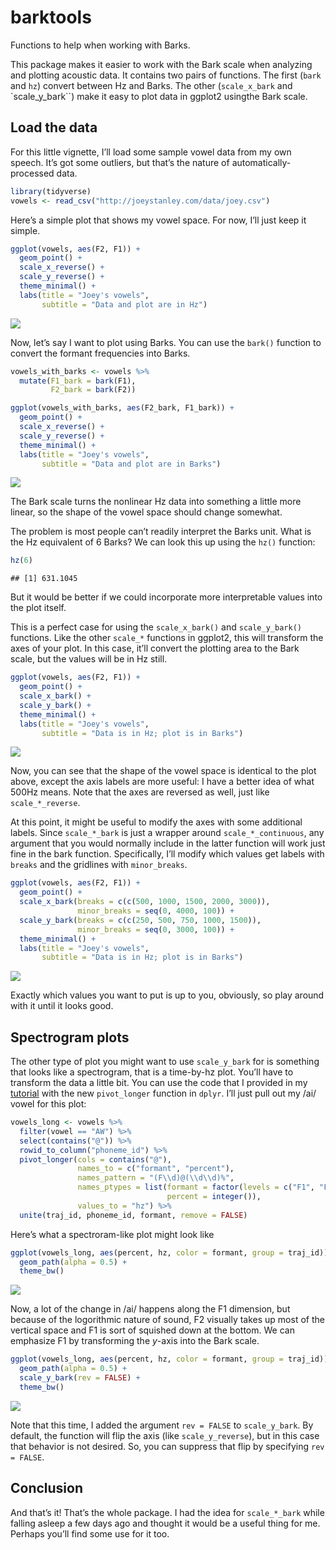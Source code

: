 
# barktools

Functions to help when working with Barks.

This package makes it easier to work with the Bark scale when analyzing
and plotting acoustic data. It contains two pairs of functions. The
first (`bark` and `hz`) convert between Hz and Barks. The other
(`scale_x_bark` and \`scale\_y\_bark\`\`) make it easy to plot data in
ggplot2 usingthe Bark scale.

## Load the data

For this little vignette, I’ll load some sample vowel data from my own
speech. It’s got some outliers, but that’s the nature of
automatically-processed data.

``` r
library(tidyverse)
vowels <- read_csv("http://joeystanley.com/data/joey.csv")
```

Here’s a simple plot that shows my vowel space. For now, I’ll just keep
it simple.

``` r
ggplot(vowels, aes(F2, F1)) + 
  geom_point() + 
  scale_x_reverse() + 
  scale_y_reverse() + 
  theme_minimal() + 
  labs(title = "Joey's vowels",
       subtitle = "Data and plot are in Hz")
```

![](README_files/figure-gfm/unnamed-chunk-3-1.png)<!-- -->

Now, let’s say I want to plot using Barks. You can use the `bark()`
function to convert the formant frequencies into Barks.

``` r
vowels_with_barks <- vowels %>%
  mutate(F1_bark = bark(F1),
         F2_bark = bark(F2))

ggplot(vowels_with_barks, aes(F2_bark, F1_bark)) + 
  geom_point() + 
  scale_x_reverse() + 
  scale_y_reverse() + 
  theme_minimal() + 
  labs(title = "Joey's vowels",
       subtitle = "Data and plot are in Barks")
```

![](README_files/figure-gfm/unnamed-chunk-4-1.png)<!-- -->

The Bark scale turns the nonlinear Hz data into something a little more
linear, so the shape of the vowel space should change somewhat.

The problem is most people can’t readily interpret the Barks unit. What
is the Hz equivalent of 6 Barks? We can look this up using the `hz()`
function:

``` r
hz(6)
```

    ## [1] 631.1045

But it would be better if we could incorporate more interpretable values
into the plot itself.

This is a perfect case for using the `scale_x_bark()` and
`scale_y_bark()` functions. Like the other `scale_*` functions in
ggplot2, this will transform the axes of your plot. In this case, it’ll
convert the plotting area to the Bark scale, but the values will be in
Hz still.

``` r
ggplot(vowels, aes(F2, F1)) + 
  geom_point() + 
  scale_x_bark() + 
  scale_y_bark() + 
  theme_minimal() + 
  labs(title = "Joey's vowels",
       subtitle = "Data is in Hz; plot is in Barks")
```

![](README_files/figure-gfm/unnamed-chunk-6-1.png)<!-- -->

Now, you can see that the shape of the vowel space is identical to the
plot above, except the axis labels are more useful: I have a better idea
of what 500Hz means. Note that the axes are reversed as well, just like
`scale_*_reverse`.

At this point, it might be useful to modify the axes with some
additional labels. Since `scale_*_bark` is just a wrapper around
`scale_*_continuous`, any argument that you would normally include in
the latter function will work just fine in the bark function.
Specifically, I’ll modify which values get labels with `breaks` and the
gridlines with `minor_breaks`.

``` r
ggplot(vowels, aes(F2, F1)) + 
  geom_point() + 
  scale_x_bark(breaks = c(c(500, 1000, 1500, 2000, 3000)),
               minor_breaks = seq(0, 4000, 100)) +
  scale_y_bark(breaks = c(c(250, 500, 750, 1000, 1500)),
               minor_breaks = seq(0, 3000, 100)) + 
  theme_minimal() + 
  labs(title = "Joey's vowels",
       subtitle = "Data is in Hz; plot is in Barks")
```

![](README_files/figure-gfm/unnamed-chunk-7-1.png)<!-- -->

Exactly which values you want to put is up to you, obviously, so play
around with it until it looks good.

## Spectrogram plots

The other type of plot you might want to use `scale_y_bark` for is
something that looks like a spectrogram, that is a time-by-hz plot.
You’ll have to transform the data a little bit. You can use the code
that I provided in my
[tutorial](http://joeystanley.com/blog/reshaping-vowel-formant-data-with-tidyr)
with the new `pivot_longer` function in `dplyr`. I’ll just pull out my
/ai/ vowel for this plot:

``` r
vowels_long <- vowels %>%
  filter(vowel == "AW") %>%
  select(contains("@")) %>%
  rowid_to_column("phoneme_id") %>%
  pivot_longer(cols = contains("@"), 
               names_to = c("formant", "percent"), 
               names_pattern = "(F\\d)@(\\d\\d)%", 
               names_ptypes = list(formant = factor(levels = c("F1", "F2")),
                                   percent = integer()), 
               values_to = "hz") %>%
  unite(traj_id, phoneme_id, formant, remove = FALSE)
```

Here’s what a spectroram-like plot might look
like

``` r
ggplot(vowels_long, aes(percent, hz, color = formant, group = traj_id)) + 
  geom_path(alpha = 0.5) +
  theme_bw()
```

![](README_files/figure-gfm/unnamed-chunk-9-1.png)<!-- -->

Now, a lot of the change in /ai/ happens along the F1 dimension, but
because of the logorithmic nature of sound, F2 visually takes up most of
the vertical space and F1 is sort of squished down at the bottom. We can
emphasize F1 by transforming the *y*-axis into the Bark
scale.

``` r
ggplot(vowels_long, aes(percent, hz, color = formant, group = traj_id)) + 
  geom_path(alpha = 0.5) +
  scale_y_bark(rev = FALSE) + 
  theme_bw()
```

![](README_files/figure-gfm/unnamed-chunk-10-1.png)<!-- -->

Note that this time, I added the argument `rev = FALSE` to
`scale_y_bark`. By default, the function will flip the axis (like
`scale_y_reverse`), but in this case that behavior is not desired. So,
you can suppress that flip by specifying `rev = FALSE`.

## Conclusion

And that’s it\! That’s the whole package. I had the idea for
`scale_*_bark` while falling asleep a few days ago and thought it would
be a useful thing for me. Perhaps you’ll find some use for it too.
